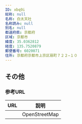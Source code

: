 ```yaml
---
ID: xbq9i
総称: null
名称: 白太天社
名称読み: null
別名: null
都道府県: 京都府
区域: 京都市
緯度: 35.0362812
経度: 135.7520879
郵便番号: 6020071
住所: 京都府京都市上京区扇町７２２−１０
---
```


## その他

### 参考URL

| URL | 説明          |
| --- | ------------- |
|     | OpenStreetMap |

